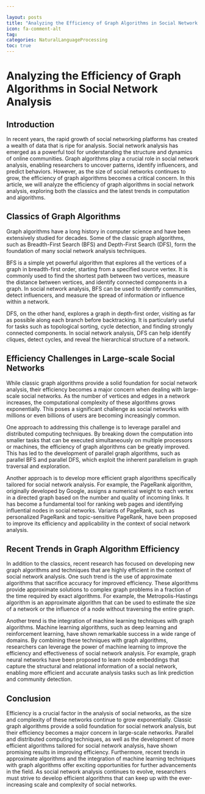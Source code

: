 ```yaml
---

layout: posts
title: "Analyzing the Efficiency of Graph Algorithms in Social Network Analysis"
icon: fa-comment-alt
tag:      
categories: NaturalLanguageProcessing
toc: true
---
```




# Analyzing the Efficiency of Graph Algorithms in Social Network Analysis

## Introduction

In recent years, the rapid growth of social networking platforms has created a wealth of data that is ripe for analysis. Social network analysis has emerged as a powerful tool for understanding the structure and dynamics of online communities. Graph algorithms play a crucial role in social network analysis, enabling researchers to uncover patterns, identify influencers, and predict behaviors. However, as the size of social networks continues to grow, the efficiency of graph algorithms becomes a critical concern. In this article, we will analyze the efficiency of graph algorithms in social network analysis, exploring both the classics and the latest trends in computation and algorithms.

## Classics of Graph Algorithms

Graph algorithms have a long history in computer science and have been extensively studied for decades. Some of the classic graph algorithms, such as Breadth-First Search (BFS) and Depth-First Search (DFS), form the foundation of many social network analysis techniques.

BFS is a simple yet powerful algorithm that explores all the vertices of a graph in breadth-first order, starting from a specified source vertex. It is commonly used to find the shortest path between two vertices, measure the distance between vertices, and identify connected components in a graph. In social network analysis, BFS can be used to identify communities, detect influencers, and measure the spread of information or influence within a network.

DFS, on the other hand, explores a graph in depth-first order, visiting as far as possible along each branch before backtracking. It is particularly useful for tasks such as topological sorting, cycle detection, and finding strongly connected components. In social network analysis, DFS can help identify cliques, detect cycles, and reveal the hierarchical structure of a network.

## Efficiency Challenges in Large-scale Social Networks

While classic graph algorithms provide a solid foundation for social network analysis, their efficiency becomes a major concern when dealing with large-scale social networks. As the number of vertices and edges in a network increases, the computational complexity of these algorithms grows exponentially. This poses a significant challenge as social networks with millions or even billions of users are becoming increasingly common.

One approach to addressing this challenge is to leverage parallel and distributed computing techniques. By breaking down the computation into smaller tasks that can be executed simultaneously on multiple processors or machines, the efficiency of graph algorithms can be greatly improved. This has led to the development of parallel graph algorithms, such as parallel BFS and parallel DFS, which exploit the inherent parallelism in graph traversal and exploration.

Another approach is to develop more efficient graph algorithms specifically tailored for social network analysis. For example, the PageRank algorithm, originally developed by Google, assigns a numerical weight to each vertex in a directed graph based on the number and quality of incoming links. It has become a fundamental tool for ranking web pages and identifying influential nodes in social networks. Variants of PageRank, such as personalized PageRank and topic-sensitive PageRank, have been proposed to improve its efficiency and applicability in the context of social network analysis.

## Recent Trends in Graph Algorithm Efficiency

In addition to the classics, recent research has focused on developing new graph algorithms and techniques that are highly efficient in the context of social network analysis. One such trend is the use of approximate algorithms that sacrifice accuracy for improved efficiency. These algorithms provide approximate solutions to complex graph problems in a fraction of the time required by exact algorithms. For example, the Metropolis-Hastings algorithm is an approximate algorithm that can be used to estimate the size of a network or the influence of a node without traversing the entire graph.

Another trend is the integration of machine learning techniques with graph algorithms. Machine learning algorithms, such as deep learning and reinforcement learning, have shown remarkable success in a wide range of domains. By combining these techniques with graph algorithms, researchers can leverage the power of machine learning to improve the efficiency and effectiveness of social network analysis. For example, graph neural networks have been proposed to learn node embeddings that capture the structural and relational information of a social network, enabling more efficient and accurate analysis tasks such as link prediction and community detection.

## Conclusion

Efficiency is a crucial factor in the analysis of social networks, as the size and complexity of these networks continue to grow exponentially. Classic graph algorithms provide a solid foundation for social network analysis, but their efficiency becomes a major concern in large-scale networks. Parallel and distributed computing techniques, as well as the development of more efficient algorithms tailored for social network analysis, have shown promising results in improving efficiency. Furthermore, recent trends in approximate algorithms and the integration of machine learning techniques with graph algorithms offer exciting opportunities for further advancements in the field. As social network analysis continues to evolve, researchers must strive to develop efficient algorithms that can keep up with the ever-increasing scale and complexity of social networks.
